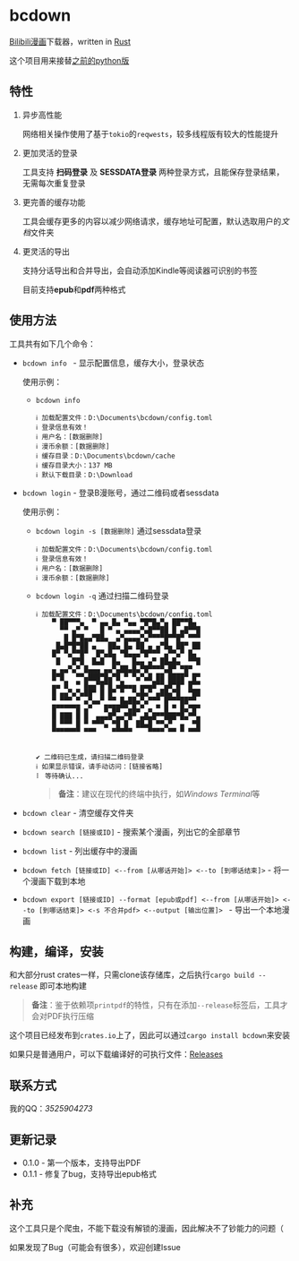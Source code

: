# bcdown

[Bilibili漫画](manga.bilibili.com/)下载器，written in [Rust](rust-lang.org/)

这个项目用来接替[之前的python版](https://github.com/lihe07/bilibili-manga-downloader)

## 特性

1. 异步高性能

   网络相关操作使用了基于`tokio`的`reqwests`，较多线程版有较大的性能提升

2. 更加灵活的登录

   工具支持 **扫码登录** 及 **SESSDATA登录** 两种登录方式，且能保存登录结果，无需每次重复登录

3. 更完善的缓存功能

   工具会缓存更多的内容以减少网络请求，缓存地址可配置，默认选取用户的*文档*文件夹

4. 更灵活的导出

   支持分话导出和合并导出，会自动添加Kindle等阅读器可识别的书签
   
   目前支持**epub**和**pdf**两种格式

## 使用方法

工具共有如下几个命令：

- `bcdown info ` - 显示配置信息，缓存大小，登录状态

  使用示例：

  - `bcdown info`

    ```
    ℹ 加载配置文件：D:\Documents\bcdown/config.toml
    ℹ 登录信息有效！
    ℹ 用户名：[数据删除]
    ℹ 漫币余额：[数据删除]
    ℹ 缓存目录：D:\Documents\bcdown/cache
    ℹ 缓存目录大小：137 MB
    ℹ 默认下载目录：D:\Download
    ```

- `bcdown login`  - 登录B漫账号，通过二维码或者sessdata

  使用示例：

  - `bcdown login -s [数据删除]` 通过sessdata登录

    ```
    ℹ 加载配置文件：D:\Documents\bcdown/config.toml
    ℹ 登录信息有效！
    ℹ 用户名：[数据删除]
    ℹ 漫币余额：[数据删除]
    ```

  - `bcdown login -q` 通过扫描二维码登录

    ```
    ℹ 加载配置文件：D:\Documents\bcdown/config.toml
        ▀ ██▀▀▀▄  ▀ ▄▄ █▄ ▀▄▄ ▀█▀█▄▀▄ ██▀▀█▄
          ▀▀ ▄▀ ▀   █ ▀ ▄ ▄▄▄▄▀▄█▀▀██ █ ▄█▀▀█
           █ █▀█▄▄▀██▄  ▄▀▄▄▄▄▀▄▀▀▀▀█▀▀█▀ ▀▀▀
         █▄█▀█▀██ ▄   ██▄ █▄ ██ ▄ ▄▀█▄ ██▀ ██
        █▀ ▀▄▀▀█▀  █▀▄█▄ ▀█▄▄▄▀█▀▀▀ ▄▀▀▄▀ █▄
         █   █▀█  █▄█  █▄   █▄▄ ▄▀ ██▄█▄  ▀▀█
        ▄ ▄▄▀▄▀ █▄▄▄ ▄▄▀▄██▄█▄▀█▀▀▀▀▄█▀ ▀█▀
        █▀█   ▀▀▄███▀█▄▀█ ▀ ▀▄▀▄█ ██ ████▀ █▀
        ▄▄ █  ▀ █▄▄▀█▀█ ▄█▄▄▄ ▄▄▄█▀▀▄█▀█▀ █▀▀
        █ ▄▄▀▄▀▄██▀ █ █▀ ▀  ▀▄█▄▀ ▄██▄▀█  ▀██
        ▀ ▀▀▀ ▀ ▄▀▄▄▀ ▀▀ █▄██▄▀▄▀▀▀ █▀▀▀██▀▀
        █▀▀▀▀▀█ ▄▀   █▀██▀▀▄█▄▀ ▄ ▀ █ ▀ █▄▀█▀
        █ ███ █ █  ▄▄▄█▀▄▄▀█▀ ▄█▄█▀▀███▀█▄▀▀▄
        █ ▀▀▀ █ ▀ ▀▀▀▄ ▀█ █  ██▄█ ▀▀▄▀  ▄  ▀█
        ▀▀▀▀▀▀▀ ▀▀▀    ▀▀▀▀▀    ▀▀▀▀ ▀▀ ▀ ▀▀▀
    
    
    ✔ 二维码已生成，请扫描二维码登录
    ℹ 如果显示错误，请手动访问：[链接省略]
    ⠇ 等待确认...
    ```

    > **备注**：建议在现代的终端中执行，如*Windows Terminal*等

- `bcdown clear` - 清空缓存文件夹
- `bcdown search [链接或ID]` - 搜索某个漫画，列出它的全部章节
- `bcdown list` - 列出缓存中的漫画
- `bcdown fetch [链接或ID] <--from [从哪话开始]> <--to [到哪话结束]>` - 将一个漫画下载到本地
- `bcdown export [链接或ID] --format [epub或pdf] <--from [从哪话开始]> <--to [到哪话结束]> <-s 不合并pdf> <--output [输出位置]> `  - 导出一个本地漫画

## 构建，编译，安装

和大部分rust crates一样，只需clone该存储库，之后执行`cargo build --release` 即可本地构建

> **备注**：鉴于依赖项`printpdf`的特性，只有在添加`--release`标签后，工具才会对PDF执行压缩

这个项目已经发布到`crates.io`上了，因此可以通过`cargo install bcdown`来安装

如果只是普通用户，可以下载编译好的可执行文件：[Releases](https://github.com/lihe07/bilibili_comics_downloader/releases)

## 联系方式

我的QQ：*3525904273*

## 更新记录

- 0.1.0 - 第一个版本，支持导出PDF
- 0.1.1 - 修复了bug，支持导出epub格式

## 补充

这个工具只是个爬虫，不能下载没有解锁的漫画，因此解决不了钞能力的问题（

如果发现了Bug（可能会有很多），欢迎创建Issue